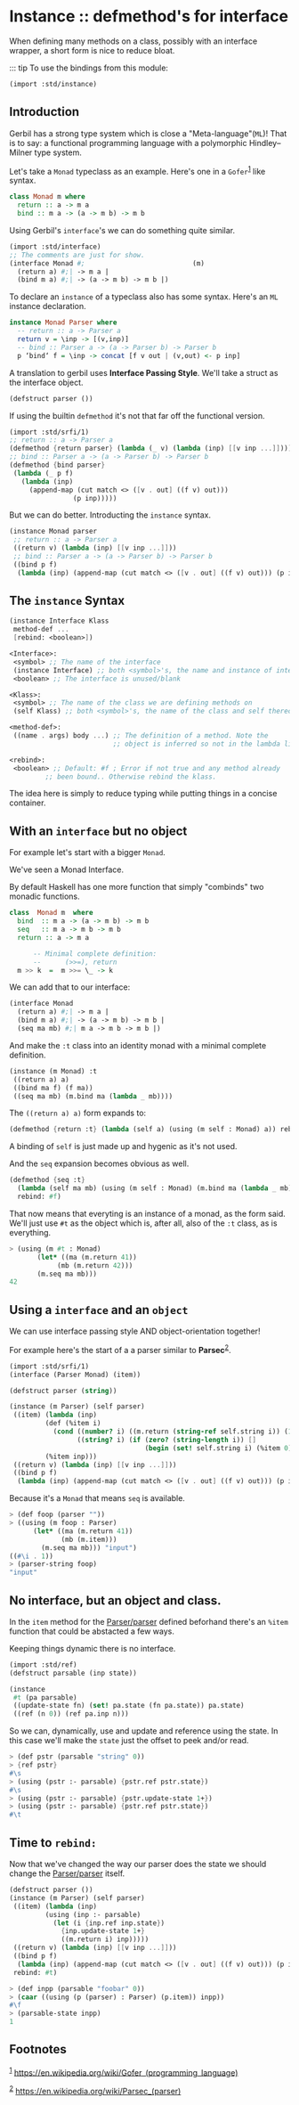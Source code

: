 # Instance :: defmethod's for interface

When defining many methods on a class, possibly with an interface wrapper, a short form is nice to reduce bloat.

::: tip To use the bindings from this module:

```scheme
(import :std/instance)
```


## Introduction

Gerbil has a strong type system which is close a "Meta-language"(`ML`)! That is to say: a functional programming language with a polymorphic Hindley–Milner type system.

Let's take a `Monad` typeclass as an example. Here's one in a `Gofer`<sup><a id="fnr.1" class="footref" href="#fn.1" role="doc-backlink">1</a></sup> like syntax.

```haskell
class Monad m where
  return :: a -> m a
  bind :: m a -> (a -> m b) -> m b
```

Using Gerbil's `interface`'s we can do something quite similar.

```scheme
(import :std/interface)
;; The comments are just for show.
(interface Monad #;                           (m)
  (return a) #;| -> m a |
  (bind m a) #;| -> (a -> m b) -> m b |)
```

To declare an `instance` of a typeclass also has some syntax. Here's an `ML` instance declaration.

```haskell
instance Monad Parser where
  -- return :: a -> Parser a
  return v = \inp -> [(v,inp)]
  -- bind :: Parser a -> (a -> Parser b) -> Parser b
  p ‘bind‘ f = \inp -> concat [f v out | (v,out) <- p inp]
```

A translation to gerbil uses **Interface Passing Style**. We'll take a struct as the interface object.

```scheme
(defstruct parser ())
```

If using the builtin `defmethod` it's not that far off the functional version.

```scheme
(import :std/srfi/1)
;; return :: a -> Parser a
(defmethod {return parser} (lambda (_ v) (lambda (inp) [[v inp ...]])))
;; bind :: Parser a -> (a -> Parser b) -> Parser b
(defmethod {bind parser}
 (lambda (_ p f)
   (lambda (inp)
     (append-map (cut match <> ([v . out] ((f v) out)))
                (p inp)))))
```

But we can do better. Introducting the `instance` syntax.

```scheme
(instance Monad parser
 ;; return :: a -> Parser a
 ((return v) (lambda (inp) [[v inp ...]]))
 ;; bind :: Parser a -> (a -> Parser b) -> Parser b
 ((bind p f)
  (lambda (inp) (append-map (cut match <> ([v . out] ((f v) out))) (p inp)))))

```


## The `instance` Syntax

```scheme
(instance Interface Klass
 method-def ...
 [rebind: <boolean>])

<Interface>:
 <symbol> ;; The name of the interface
 (instance Interface) ;; both <symbol>'s, the name and instance of interface.
 <boolean> ;; The interface is unused/blank

<Klass>:
 <symbol> ;; The name of the class we are defining methods on
 (self Klass) ;; both <symbol>'s, the name of the class and self thereof.

<method-def>:
 ((name . args) body ...) ;; The definition of a method. Note the
                          ;; object is inferred so not in the lambda list.

<rebind>:
 <boolean> ;; Default: #f ; Error if not true and any method already
         ;; been bound.. Otherwise rebind the klass.
```

The idea here is simply to reduce typing while putting things in a concise container.


## With an `interface` but no object

For example let's start with a bigger `Monad`.

We've seen a Monad Interface.

By default Haskell has one more function that simply "combinds" two monadic functions.

```haskell
class  Monad m  where
  bind  :: m a -> (a -> m b) -> m b
  seq   :: m a -> m b -> m b
  return :: a -> m a

      -- Minimal complete definition:
      --      (>>=), return
  m >> k  =  m >>= \_ -> k
```

We can add that to our interface:

```scheme
(interface Monad
  (return a) #;| -> m a |
  (bind m a) #;| -> (a -> m b) -> m b |
  (seq ma mb) #;| m a -> m b -> m b |)
```

And make the `:t` class into an identity monad with a minimal complete definition.

```scheme
(instance (m Monad) :t
 ((return a) a)
 ((bind ma f) (f ma))
 ((seq ma mb) (m.bind ma (lambda _ mb))))
```

The `((return a) a)` form expands to:

```scheme
(defmethod {return :t} (lambda (self a) (using (m self : Monad) a)) rebind: #f)
```

A binding of `self` is just made up and hygenic as it's not used.

And the `seq` expansion becomes obvious as well.

```scheme
(defmethod {seq :t}
  (lambda (self ma mb) (using (m self : Monad) (m.bind ma (lambda _ mb))))
  rebind: #f)
```

That now means that everyting is an instance of a monad, as the form said. We'll just use `#t` as the object which is, after all, also of the `:t` class, as is everything.

```scheme
> (using (m #t : Monad) 
       (let* ((ma (m.return 41))
            (mb (m.return 42)))
       (m.seq ma mb)))
42
```


<a id="using-a-interface-and-an-object"></a>

## Using a `interface` and an `object`

We can use interface passing style AND object-orientation together!

For example here's the start of a a parser similar to **Parsec**<sup><a id="fnr.2" class="footref" href="#fn.2" role="doc-backlink">2</a></sup>.

```scheme
(import :std/srfi/1)
(interface (Parser Monad) (item))

(defstruct parser (string))

(instance (m Parser) (self parser)
 ((item) (lambda (inp)
         (def (%item i)
           (cond ((number? i) ((m.return (string-ref self.string i)) (1+ i)))
                 ((string? i) (if (zero? (string-length i)) []
                                  (begin (set! self.string i) (%item 0))))))
         (%item inp)))	 
 ((return v) (lambda (inp) [[v inp ...]]))
 ((bind p f)
  (lambda (inp) (append-map (cut match <> ([v . out] ((f v) out))) (p inp)))))
```

Because it's a `Monad` that means `seq` is available.

```scheme
> (def foop (parser ""))
> ((using (m foop : Parser) 
      (let* ((ma (m.return 41))
             (mb (m.item)))
        (m.seq ma mb))) "input")
((#\i . 1))
> (parser-string foop)
"input"
```


## No interface, but an object and class.

In the `item` method for the [Parser/parser](#using-a-interface-and-an-object) defined beforhand there's an `%item` function that could be abstacted a few ways.

Keeping things dynamic there is no interface.

```scheme
(import :std/ref)
(defstruct parsable (inp state))

(instance
 #t (pa parsable)
 ((update-state fn) (set! pa.state (fn pa.state)) pa.state)
 ((ref (n 0)) (ref pa.inp n)))
```

So we can, dynamically, use and update and reference using the state. In this case we'll make the `state` just the offset to peek and/or read.

```scheme
> (def pstr (parsable "string" 0))
> {ref pstr}
#\s
> (using (pstr :- parsable) {pstr.ref pstr.state})
#\s
> (using (pstr :- parsable) {pstr.update-state 1+})
> (using (pstr :- parsable) {pstr.ref pstr.state})
#\t
```


## Time to `rebind:`

Now that we've changed the way our parser does the state we should change the [Parser/parser](#using-a-interface-and-an-object) itself.

```scheme
(defstruct parser ())
(instance (m Parser) (self parser)
 ((item) (lambda (inp)
         (using (inp :- parsable)
           (let (i {inp.ref inp.state})
             {inp.update-state 1+}
             ((m.return i) inp)))))
 ((return v) (lambda (inp) [[v inp ...]]))
 ((bind p f)
  (lambda (inp) (append-map (cut match <> ([v . out] ((f v) out))) (p inp))))
 rebind: #t)
```

```scheme
> (def inpp (parsable "foobar" 0))
> (caar ((using (p (parser) : Parser) (p.item)) inpp))
#\f
> (parsable-state inpp)
1
```

## Footnotes

<sup><a id="fn.1" class="footnum" href="#fnr.1">1</a></sup> <https://en.wikipedia.org/wiki/Gofer_(programming_language)>

<sup><a id="fn.2" class="footnum" href="#fnr.2">2</a></sup> <https://en.wikipedia.org/wiki/Parsec_(parser)>
